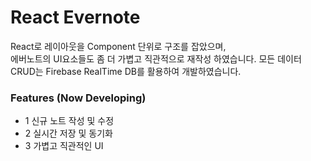# React Evernote
React로 레이아웃을 Component 단위로 구조를 잡았으며,<br>
에버노트의 UI요소들도 좀 더 가볍고 직관적으로 재작성 하였습니다.
모든 데이터 CRUD는 Firebase RealTime DB를 활용하여 개발하였습니다.

### Features (Now Developing)
* 1 신규 노트 작성 및 수정
* 2 실시간 저장 및 동기화
* 3 가볍고 직관적인 UI
